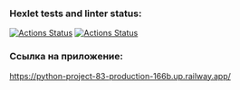 ### Hexlet tests and linter status:
[![Actions Status](https://github.com/ImmuneQQ/python-project-83/workflows/hexlet-check/badge.svg)](https://github.com/ImmuneQQ/python-project-83/actions)
[![Actions Status](https://github.com/ImmuneQQ/python-project-83/workflows/CI/badge.svg)](https://github.com/ImmuneQQ/python-project-83/actions)
### Ссылка на приложение:
https://python-project-83-production-166b.up.railway.app/